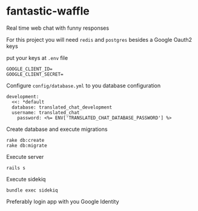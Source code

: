 # fantastic-waffle
Real time web chat with funny responses

For this project you will need `redis` and `postgres` besides a  Google Oauth2 keys

put your keys at `.env` file

```
GOOGLE_CLIENT_ID=
GOOGLE_CLIENT_SECRET=
```

Configure `config/database.yml` to you database configuration
```
development:
  <<: *default
  database: translated_chat_development
  username: translated_chat
    password: <%= ENV['TRANSLATED_CHAT_DATABASE_PASSWORD'] %>
```

Create database and execute migrations
```
rake db:create
rake db:migrate
```
Execute server
```
rails s
```
Execute sidekiq

```
bundle exec sidekiq
```


Preferably login app with you Google Identity